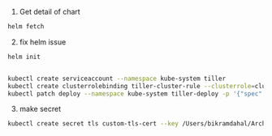1. Get detail of chart

```bash
helm fetch
```

2. fix helm issue

```bash
helm init


kubectl create serviceaccount --namespace kube-system tiller
kubectl create clusterrolebinding tiller-cluster-rule --clusterrole=cluster-admin --serviceaccount=kube-system:tiller
kubectl patch deploy --namespace kube-system tiller-deploy -p '{"spec":{"template":{"spec":{"serviceAccount":"tiller"}}}}'

```


3. make secret

```bash
kubectl create secret tls custom-tls-cert --key /Users/bikramdahal/Arch/kub_cluster/tls.key --cert /Users/bikramdahal/Arch/kub_cluster/tls.crt
```